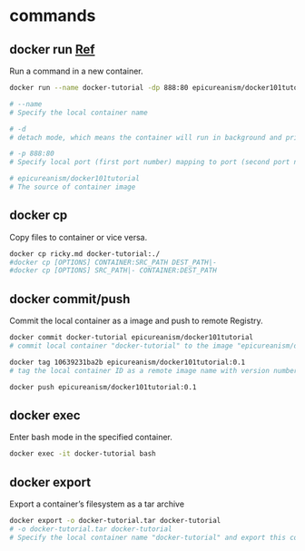 # commands
## docker run [Ref](https://docs.docker.com/engine/reference/commandline/run/)
Run a command in a new container. 
```sh
docker run --name docker-tutorial -dp 888:80 epicureanism/docker101tutorial

# --name
# Specify the local container name

# -d
# detach mode, which means the container will run in background and print container ID

# -p 888:80
# Specify local port (first port number) mapping to port (second port number) in container image.

# epicureanism/docker101tutorial 
# The source of container image 
```

## docker cp
Copy files to container or vice versa.

```sh
docker cp ricky.md docker-tutorial:./
#docker cp [OPTIONS] CONTAINER:SRC_PATH DEST_PATH|-
#docker cp [OPTIONS] SRC_PATH|- CONTAINER:DEST_PATH
```



## docker commit/push
Commit the local container as a image and push to remote Registry.

```sh
docker commit docker-tutorial epicureanism/docker101tutorial
# commit local container "docker-tutorial" to the image "epicureanism/docker101tutorial"

docker tag 10639231ba2b epicureanism/docker101tutorial:0.1
# tag the local container ID as a remote image name with version number.

docker push epicureanism/docker101tutorial:0.1
```

## docker exec
Enter bash mode in the specified container.

```sh
docker exec -it docker-tutorial bash
```

## docker export
Export a container’s filesystem as a tar archive
```sh
docker export -o docker-tutorial.tar docker-tutorial
# -o docker-tutorial.tar docker-tutorial
# Specify the local container name "docker-tutorial" and export this container as "docker-tutorial.tar" file.
```



